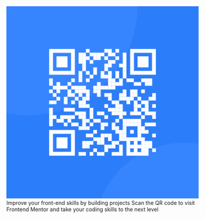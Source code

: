 <!DOCTYPE html>
<html lang="en">

<head>
    <meta charset="UTF-8">
    <meta http-equiv="X-UA-Compatible" content="IE=edge">
    <meta name="viewport" content="width=device-width, initial-scale=1.0">
    <link rel="stylesheet" herf="design.css">
    <title>Document</title>
    <link rel="stylesheet" href="design.css"></head>
<body class="top">
    <div class="card">
            <img src="image-qr-code.png">
            <div class="texts">
                <span class="heading">Improve your front-end skills by building projects</span>
                <span class="subheading">Scan the QR code to visit Frontend Mentor and take your coding skills to the next level </span>
            </div>
    </div>
</body>
</html>
